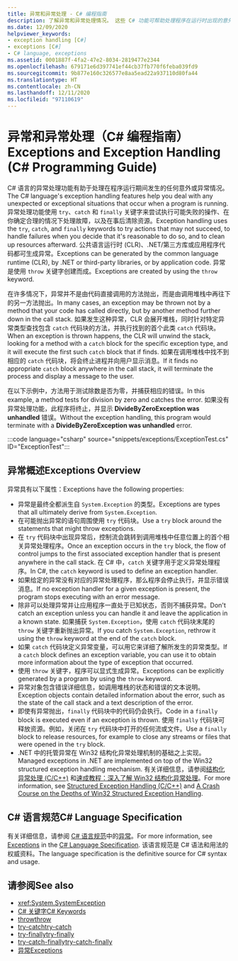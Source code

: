 ```yaml
---
title: 异常和异常处理 - C# 编程指南
description: 了解异常和异常处理情况。 这些 C# 功能可帮助处理程序在运行时出现的意外或异常情况。
ms.date: 12/09/2020
helpviewer_keywords:
- exception handling [C#]
- exceptions [C#]
- C# language, exceptions
ms.assetid: 0001887f-4fa2-47e2-8034-2819477e2344
ms.openlocfilehash: 679171e6d397741ef44cb37fb770f6feba039fd9
ms.sourcegitcommit: 9b877e160c326577e8aa5ead22a937110d80fa44
ms.translationtype: HT
ms.contentlocale: zh-CN
ms.lasthandoff: 12/11/2020
ms.locfileid: "97110619"
---
```

# <a name="exceptions-and-exception-handling-c-programming-guide"></a><span data-ttu-id="d5005-104">异常和异常处理（C# 编程指南）</span><span class="sxs-lookup"><span data-stu-id="d5005-104">Exceptions and Exception Handling (C# Programming Guide)</span></span>

<span data-ttu-id="d5005-105">C# 语言的异常处理功能有助于处理在程序运行期间发生的任何意外或异常情况。</span><span class="sxs-lookup"><span data-stu-id="d5005-105">The C# language's exception handling features help you deal with any unexpected or exceptional situations that occur when a program is running.</span></span> <span data-ttu-id="d5005-106">异常处理功能使用 `try`、`catch` 和 `finally` 关键字来尝试执行可能失败的操作、在你确定合理的情况下处理故障，以及在事后清除资源。</span><span class="sxs-lookup"><span data-stu-id="d5005-106">Exception handling uses the `try`, `catch`, and `finally` keywords to try actions that may not succeed, to handle failures when you decide that it's reasonable to do so, and to clean up resources afterward.</span></span> <span data-ttu-id="d5005-107">公共语言运行时 (CLR)、.NET/第三方库或应用程序代码都可生成异常。</span><span class="sxs-lookup"><span data-stu-id="d5005-107">Exceptions can be generated by the common language runtime (CLR), by .NET or third-party libraries, or by application code.</span></span> <span data-ttu-id="d5005-108">异常是使用 `throw` 关键字创建而成。</span><span class="sxs-lookup"><span data-stu-id="d5005-108">Exceptions are created by using the `throw` keyword.</span></span>

<span data-ttu-id="d5005-109">在许多情况下，异常并不是由代码直接调用的方法抛出，而是由调用堆栈中再往下的另一方法抛出。</span><span class="sxs-lookup"><span data-stu-id="d5005-109">In many cases, an exception may be thrown not by a method that your code has called directly, but by another method further down in the call stack.</span></span> <span data-ttu-id="d5005-110">如果发生这种异常，CLR 会展开堆栈，同时针对特定异常类型查找包含 `catch` 代码块的方法，并执行找到的首个此类 `catch` 代码块。</span><span class="sxs-lookup"><span data-stu-id="d5005-110">When an exception is thrown happens, the CLR will unwind the stack, looking for a method with a `catch` block for the specific exception type, and it will execute the first such `catch` block that if finds.</span></span> <span data-ttu-id="d5005-111">如果在调用堆栈中找不到相应的 `catch` 代码块，将会终止进程并向用户显示消息。</span><span class="sxs-lookup"><span data-stu-id="d5005-111">If it finds no appropriate `catch` block anywhere in the call stack, it will terminate the process and display a message to the user.</span></span>

<span data-ttu-id="d5005-112">在以下示例中，方法用于测试除数是否为零，并捕获相应的错误。</span><span class="sxs-lookup"><span data-stu-id="d5005-112">In this example, a method tests for division by zero and catches the error.</span></span> <span data-ttu-id="d5005-113">如果没有异常处理功能，此程序将终止，并显示 **DivideByZeroException was unhandled** 错误。</span><span class="sxs-lookup"><span data-stu-id="d5005-113">Without the exception handling, this program would terminate with a **DivideByZeroException was unhandled** error.</span></span>

:::code language="csharp" source="snippets/exceptions/ExceptionTest.cs" ID="ExceptionTest":::

## <a name="exceptions-overview"></a><span data-ttu-id="d5005-114">异常概述</span><span class="sxs-lookup"><span data-stu-id="d5005-114">Exceptions Overview</span></span>

<span data-ttu-id="d5005-115">异常具有以下属性：</span><span class="sxs-lookup"><span data-stu-id="d5005-115">Exceptions have the following properties:</span></span>

- <span data-ttu-id="d5005-116">异常是最终全都派生自 `System.Exception` 的类型。</span><span class="sxs-lookup"><span data-stu-id="d5005-116">Exceptions are types that all ultimately derive from `System.Exception`.</span></span>
- <span data-ttu-id="d5005-117">在可能抛出异常的语句周围使用 `try` 代码块。</span><span class="sxs-lookup"><span data-stu-id="d5005-117">Use a `try` block around the statements that might throw exceptions.</span></span>
- <span data-ttu-id="d5005-118">在 `try` 代码块中出现异常后，控制流会跳转到调用堆栈中任意位置上的首个相关异常处理程序。</span><span class="sxs-lookup"><span data-stu-id="d5005-118">Once an exception occurs in the `try` block, the flow of control jumps to the first associated exception handler that is present anywhere in the call stack.</span></span> <span data-ttu-id="d5005-119">在 C# 中，`catch` 关键字用于定义异常处理程序。</span><span class="sxs-lookup"><span data-stu-id="d5005-119">In C#, the `catch` keyword is used to define an exception handler.</span></span>
- <span data-ttu-id="d5005-120">如果给定的异常没有对应的异常处理程序，那么程序会停止执行，并显示错误消息。</span><span class="sxs-lookup"><span data-stu-id="d5005-120">If no exception handler for a given exception is present, the program stops executing with an error message.</span></span>
- <span data-ttu-id="d5005-121">除非可以处理异常并让应用程序一直处于已知状态，否则不捕获异常。</span><span class="sxs-lookup"><span data-stu-id="d5005-121">Don't catch an exception unless you can handle it and leave the application in a known state.</span></span> <span data-ttu-id="d5005-122">如果捕获 `System.Exception`，使用 `catch` 代码块末尾的 `throw` 关键字重新抛出异常。</span><span class="sxs-lookup"><span data-stu-id="d5005-122">If you catch `System.Exception`, rethrow it using the `throw` keyword at the end of the `catch` block.</span></span>
- <span data-ttu-id="d5005-123">如果 `catch` 代码块定义异常变量，可以用它来详细了解所发生的异常类型。</span><span class="sxs-lookup"><span data-stu-id="d5005-123">If a `catch` block defines an exception variable, you can use it to obtain more information about the type of exception that occurred.</span></span>
- <span data-ttu-id="d5005-124">使用 `throw` 关键字，程序可以显式生成异常。</span><span class="sxs-lookup"><span data-stu-id="d5005-124">Exceptions can be explicitly generated by a program by using the `throw` keyword.</span></span>
- <span data-ttu-id="d5005-125">异常对象包含错误详细信息，如调用堆栈的状态和错误的文本说明。</span><span class="sxs-lookup"><span data-stu-id="d5005-125">Exception objects contain detailed information about the error, such as the state of the call stack and a text description of the error.</span></span>
- <span data-ttu-id="d5005-126">即使有异常抛出，`finally` 代码块中的代码仍会执行。</span><span class="sxs-lookup"><span data-stu-id="d5005-126">Code in a `finally` block is executed even if an exception is thrown.</span></span> <span data-ttu-id="d5005-127">使用 `finally` 代码块可释放资源。例如，关闭在 `try` 代码块中打开的任何流或文件。</span><span class="sxs-lookup"><span data-stu-id="d5005-127">Use a `finally` block to release resources, for example to close any streams or files that were opened in the `try` block.</span></span>
- <span data-ttu-id="d5005-128">.NET 中的托管异常在 Win32 结构化异常处理机制的基础之上实现。</span><span class="sxs-lookup"><span data-stu-id="d5005-128">Managed exceptions in .NET are implemented on top of the Win32 structured exception handling mechanism.</span></span> <span data-ttu-id="d5005-129">有关详细信息，请参阅[结构化异常处理 (C/C++)](/cpp/cpp/structured-exception-handling-c-cpp) 和[速成教程：深入了解 Win32 结构化异常处理](http://bytepointer.com/resources/pietrek_crash_course_depths_of_win32_seh.htm)。</span><span class="sxs-lookup"><span data-stu-id="d5005-129">For more information, see [Structured Exception Handling (C/C++)](/cpp/cpp/structured-exception-handling-c-cpp) and [A Crash Course on the Depths of Win32 Structured Exception Handling](http://bytepointer.com/resources/pietrek_crash_course_depths_of_win32_seh.htm).</span></span>

## <a name="c-language-specification"></a><span data-ttu-id="d5005-130">C# 语言规范</span><span class="sxs-lookup"><span data-stu-id="d5005-130">C# Language Specification</span></span>

<span data-ttu-id="d5005-131">有关详细信息，请参阅 [C# 语言规范](/dotnet/csharp/language-reference/language-specification/introduction)中的[异常](~/_csharplang/spec/exceptions.md)。</span><span class="sxs-lookup"><span data-stu-id="d5005-131">For more information, see [Exceptions](~/_csharplang/spec/exceptions.md) in the [C# Language Specification](/dotnet/csharp/language-reference/language-specification/introduction).</span></span> <span data-ttu-id="d5005-132">该语言规范是 C# 语法和用法的权威资料。</span><span class="sxs-lookup"><span data-stu-id="d5005-132">The language specification is the definitive source for C# syntax and usage.</span></span>

## <a name="see-also"></a><span data-ttu-id="d5005-133">请参阅</span><span class="sxs-lookup"><span data-stu-id="d5005-133">See also</span></span>

- <xref:System.SystemException>
- [<span data-ttu-id="d5005-134">C# 关键字</span><span class="sxs-lookup"><span data-stu-id="d5005-134">C# Keywords</span></span>](../../language-reference/keywords/index.md)
- [<span data-ttu-id="d5005-135">throw</span><span class="sxs-lookup"><span data-stu-id="d5005-135">throw</span></span>](../../language-reference/keywords/throw.md)
- [<span data-ttu-id="d5005-136">try-catch</span><span class="sxs-lookup"><span data-stu-id="d5005-136">try-catch</span></span>](../../language-reference/keywords/try-catch.md)
- [<span data-ttu-id="d5005-137">try-finally</span><span class="sxs-lookup"><span data-stu-id="d5005-137">try-finally</span></span>](../../language-reference/keywords/try-finally.md)
- [<span data-ttu-id="d5005-138">try-catch-finally</span><span class="sxs-lookup"><span data-stu-id="d5005-138">try-catch-finally</span></span>](../../language-reference/keywords/try-catch-finally.md)
- [<span data-ttu-id="d5005-139">异常</span><span class="sxs-lookup"><span data-stu-id="d5005-139">Exceptions</span></span>](../../../standard/exceptions/index.md)
